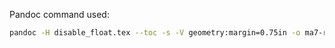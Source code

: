 Pandoc command used:

```bash
pandoc -H disable_float.tex --toc -s -V geometry:margin=0.75in -o ma7-report.pdf ma7-report.md
```
